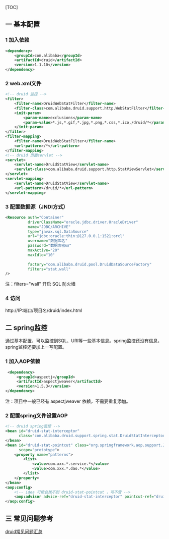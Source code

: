 [TOC]

## 一 基本配置

### 1 加入依赖

```xml
<dependency>
    <groupId>com.alibaba</groupId>
    <artifactId>druid</artifactId>
    <version>1.1.10</version>
</dependency>
```

### 2 web.xml文件

```xml
<!-- druid 监控 -->
<filter>
    <filter-name>DruidWebStatFilter</filter-name>
    <filter-class>com.alibaba.druid.support.http.WebStatFilter</filter-class>
    <init-param>
        <param-name>exclusions</param-name>
        <param-value>*.js,*.gif,*.jpg,*.png,*.css,*.ico,/druid/*</param-value>
    </init-param>
</filter>
<filter-mapping>
    <filter-name>DruidWebStatFilter</filter-name>
    <url-pattern>/*</url-pattern>
</filter-mapping>
<!-- druid 页面servlet -->
<servlet>
    <servlet-name>DruidStatView</servlet-name>
    <servlet-class>com.alibaba.druid.support.http.StatViewServlet</servlet-class>
</servlet>
<servlet-mapping>
    <servlet-name>DruidStatView</servlet-name>
    <url-pattern>/druid/*</url-pattern>
</servlet-mapping>
```

### 3 配置数据源（JNDI方式）

```xml
<Resource auth="Container"
          driverClassName="oracle.jdbc.driver.OracleDriver"
          name="JDBC/ARCHIVE"
          type="javax.sql.DataSource"
          url="jdbc:oracle:thin:@127.0.0.1:1521:orcl"
          username="数据库名"
          password="数据库密码"
          maxActive="20"
          maxIdle="10"
   
          factory="com.alibaba.druid.pool.DruidDataSourceFactory"
          filters="stat,wall"
/>
```

注：filters="wall" 开启 SQL 防火墙

### 4 访问

http://IP:端口/项目名/druid/index.html



## 二 spring监控

通过基本配置，可以监控到SQL、URI等一些基本信息。spring监控还没有信息，spring监控还要加上一写配置。

### 1 加入AOP依赖

```xml
 <dependency>
     <groupId>aspectj</groupId>
     <artifactId>aspectjweaver</artifactId>
     <version>1.5.3</version>
</dependency>
```

注：项目中一般已经有 aspectjweaver 依赖，不需要重复添加。

### 2 配置spring文件设置AOP

```xml
<!-- druid spring监控 -->
<bean id="druid-stat-interceptor"
      class="com.alibaba.druid.support.spring.stat.DruidStatInterceptor">
</bean>
<bean id="druid-stat-pointcut" class="org.springframework.aop.support.JdkRegexpMethodPointcut"
      scope="prototype">
    <property name="patterns">
        <list>
            <value>com.xxx.*.service.*</value>
            <value>com.xxx.*.dao.*</value>
        </list>
    </property>
</bean>
<aop:config>
    <!-- idea 可能会找不到 druid-stat-pointcut ，可不管 -->
    <aop:advisor advice-ref="druid-stat-interceptor" pointcut-ref="druid-stat-pointcut"/>
</aop:config>
```



## 三 常见问题参考

[druid常见问题汇总](https://github.com/alibaba/druid/wiki/%E5%B8%B8%E8%A7%81%E9%97%AE%E9%A2%98)